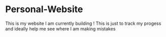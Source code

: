 # Personal-Website
This is my website I am currently building !
This is just to track my progess and ideally help me see where I am making mistakes
